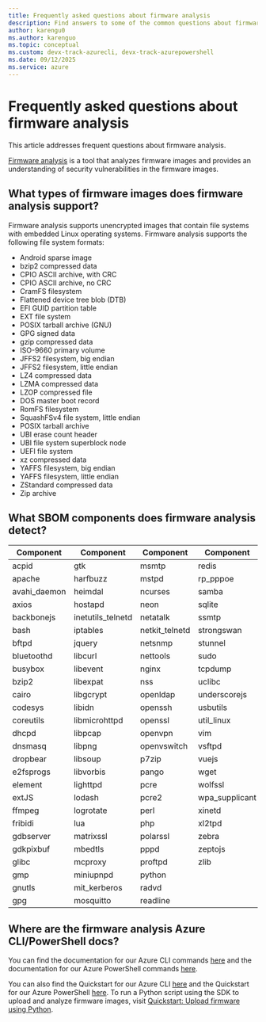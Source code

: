 ```yaml
---
title: Frequently asked questions about firmware analysis
description: Find answers to some of the common questions about firmware analysis. This article includes the file systems that are supported by firmware analysis, and links to the Azure CLI and Azure PowerShell commands.
author: karengu0
ms.author: karenguo
ms.topic: conceptual
ms.custom: devx-track-azurecli, devx-track-azurepowershell
ms.date: 09/12/2025
ms.service: azure
---
```


# Frequently asked questions about firmware analysis 
This article addresses frequent questions about firmware analysis.

[Firmware analysis](./overview-firmware-analysis.md) is a tool that analyzes firmware images and provides an understanding of security vulnerabilities in the firmware images.

## What types of firmware images does firmware analysis support?
Firmware analysis supports unencrypted images that contain file systems with embedded Linux operating systems. Firmware analysis supports the following file system formats:

* Android sparse image
* bzip2 compressed data
* CPIO ASCII archive, with CRC
* CPIO ASCII archive, no CRC
* CramFS filesystem
* Flattened device tree blob (DTB)
* EFI GUID partition table
* EXT file system
* POSIX tarball archive (GNU)
* GPG signed data
* gzip compressed data
* ISO-9660 primary volume
* JFFS2 filesystem, big endian
* JFFS2 filesystem, little endian
* LZ4 compressed data
* LZMA compressed data
* LZOP compressed file
* DOS master boot record
* RomFS filesystem
* SquashFSv4 file system, little endian
* POSIX tarball archive
* UBI erase count header
* UBI file system superblock node
* UEFI file system
* xz compressed data
* YAFFS filesystem, big endian
* YAFFS filesystem, little endian
* ZStandard compressed data
* Zip archive

## What SBOM components does firmware analysis detect?

**Component** | **Component** | **Component** | **Component**
---|---|---|---
acpid       |   gtk         |   msmtp       |   redis       
apache      |   harfbuzz    |   mstpd       |   rp_pppoe    
avahi_daemon|   heimdal     |   ncurses     |   samba
axios		|	hostapd		|	neon		|	sqlite
backbonejs	|	inetutils_telnetd|	netatalk	|	ssmtp
bash		|	iptables	|	netkit_telnetd	|	strongswan
bftpd		|	jquery		|	netsnmp	    |		stunnel
bluetoothd	|	libcurl		|	nettools	|	sudo
busybox		|	libevent	|	nginx		|	tcpdump
bzip2		|	libexpat	|	nss		    |	uclibc
cairo		|	libgcrypt	|	openldap	|	underscorejs
codesys		|	libidn		|	openssh		|	usbutils
coreutils	|	libmicrohttpd	|	openssl	|		util_linux
dhcpd		|	libpcap		|	openvpn		|	vim
dnsmasq		|	libpng		|	openvswitch	|	vsftpd
dropbear	|	libsoup		|	p7zip		|	vuejs
e2fsprogs	|	libvorbis	|	pango		|	wget
element		|	lighttpd	|	pcre		|	wolfssl
extJS		|	lodash		|	pcre2		|	wpa_supplicant
ffmpeg		|	logrotate	|	perl		|	xinetd
fribidi		|	lua			|    php		|	      xl2tpd
gdbserver	|	matrixssl	|	polarssl	|	zebra
gdkpixbuf	|	mbedtls		|	pppd		|	zeptojs
glibc		|	mcproxy		|	proftpd		|	zlib
gmp			|   miniupnpd	|   python      |
gnutls		|	mit_kerberos|	radvd
gpg			|   mosquitto	|readline



## Where are the firmware analysis Azure CLI/PowerShell docs?
You can find the documentation for our Azure CLI commands [here](/cli/azure/firmwareanalysis/firmware) and the documentation for our Azure PowerShell commands [here](/powershell/module/az.firmwareanalysis/?#firmwareanalysis).
 
You can also find the Quickstart for our Azure CLI [here](./quickstart-upload-firmware-using-azure-command-line-interface.md) and the Quickstart for our Azure PowerShell [here](./quickstart-upload-firmware-using-powershell.md). To run a Python script using the SDK to upload and analyze firmware images, visit [Quickstart: Upload firmware using Python](./quickstart-upload-firmware-using-python.md).
